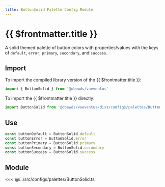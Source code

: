 ```yaml
---
title: ButtonSolid Palette Config Module
---
```


<script setup>
    import DocsPackageVersion from '../../../src/views/compos/DocsPackageVersion.vue'
</script>








# {{ $frontmatter.title }}

A solid themed palette of button colors with properties/values with the keys of `default`, `error`, `primary`, `secondary`, and `success`.






## Import

To import the compiled library version of the {{ $frontmatter.title }}:

```javascript
import { ButtonSolid } from '@obewds/vueventus'
```

To import the {{ $frontmatter.title }} directly:

```javascript
import ButtonSolid from '@obewds/vueventus/dist/configs/palettes/ButtonSolid.js'
```






## Use

```javascript
const buttonDefault = ButtonSolid.default
const buttonError = ButtonSolid.error
const buttonPrimary = ButtonSolid.primary
const buttonSecondary = ButtonSolid.secondary
const buttonSuccess = ButtonSolid.success
```






## Module

<<< @/../src/configs/palettes/ButtonSolid.ts






<DocsPackageVersion/>


